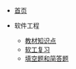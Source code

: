 * [首页](/#/)
* 软件工程

  * [教材知识点](code/教材知识点.md)
  * [软工复习](code/软工复习.md)
  * [填空题和简答题](code/填空题和简答题.md)
